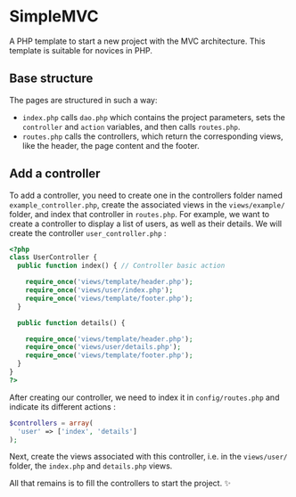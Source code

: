 # SimpleMVC
A PHP template to start a new project with the MVC architecture. This template is suitable for novices in PHP.

## Base structure
The pages are structured in such a way:
- `index.php` calls `dao.php` which contains the project parameters, sets the `controller` and `action` variables, and then calls `routes.php`.
- `routes.php` calls the controllers, which return the corresponding views, like the header, the page content and the footer.

## Add a controller
To add a controller, you need to create one in the controllers folder named `example_controller.php`, create the associated views in the `views/example/` folder, and index that controller in `routes.php`.
For example, we want to create a controller to display a list of users, as well as their details. We will create the controller `user_controller.php` :
```php
<?php
class UserController {
  public function index() { // Controller basic action

    require_once('views/template/header.php');
    require_once('views/user/index.php');
    require_once('views/template/footer.php');
  }

  public function details() {

    require_once('views/template/header.php');
    require_once('views/user/details.php');
    require_once('views/template/footer.php');
  }
}
?>
```
After creating our controller, we need to index it in `config/routes.php` and indicate its different actions :
```php
$controllers = array(
  'user' => ['index', 'details']
);
```
Next, create the views associated with this controller, i.e. in the `views/user/` folder, the `index.php` and `details.php` views.

All that remains is to fill the controllers to start the project. :sparkles:
